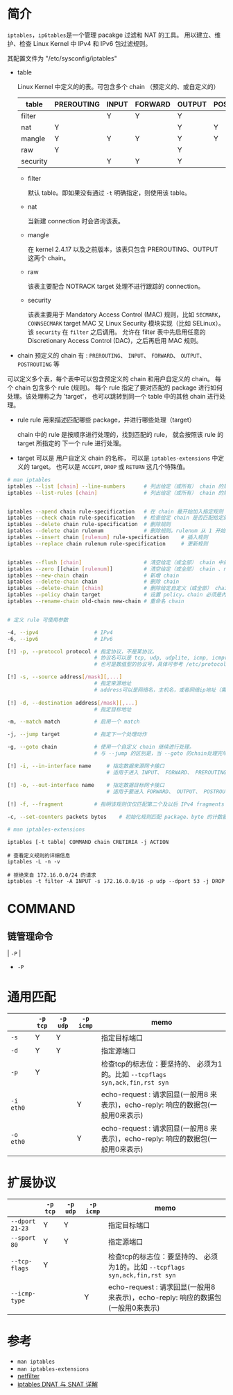  


# 简介

`iptables`，`ip6tables`是一个管理 pacakge 过滤和 NAT 的工具。
用以建立、维护、检查 Linux Kernel 中 IPv4 和 IPv6 包过滤规则。

其配置文件为 "/etc/sysconfig/iptables"

* table

    Linux Kernel 中定义的的表。可包含多个 chain （预定义的、或自定义的）
    
    
    |table      |PREROUTING |INPUT  |FORWARD|OUTPUT |POSTROUTING| memo|
    |-----------|-----------|-------|-------|-------|-----------|----|
    |filter     |           | Y     | Y     | Y     |           ||
    |nat        | Y         |       |       | Y     | Y         ||
    |mangle     | Y         | Y     | Y     | Y     | Y         ||
    |raw        | Y         |       |       | Y     |           ||
    |security   |           | Y     | Y     | Y     |           ||
    
    * filter
    
        默认 table。即如果没有通过 `-t` 明确指定，则使用该 table。
        
    * nat
        
        当新建 connection 时会咨询该表。
        
    * mangle
    
        在 kernel 2.4.17 以及之前版本，该表只包含 PREROUTING、OUTPUT 这两个 chain。
    
    * raw
        
        该表主要配合 NOTRACK target 处理不进行跟踪的 connection。
        
    * security
    
        该表主要用于 Mandatory Access Control (MAC) 规则，比如 `SECMARK`，`CONNSECMARK` target
        MAC 又 Linux Security 模块实现（比如 SELinux）。该 `security` 在 `filter` 之后调用。
        允许在 filter 表中先启用任意的 Discretionary Access Control (DAC)，之后再启用 MAC 规则。
          
    
* chain 
    预定义的 chain 有 : `PREROUTING`、 `INPUT`、 `FORWARD`、 `OUTPUT`、 `POSTROUTING` 等
    
    
可以定义多个表，每个表中可以包含预定义的 chain 和用户自定义的 chain。
每个 chain 包含多个 rule (规则)。
每个 rule 指定了要对匹配的 package 进行如何处理。该处理称之为 'target'，
也可以跳转到同一个 table 中的其他 chain 进行处理。




* rule
    rule 用来描述匹配哪些 package，并进行哪些处理（target）

    chain 中的 rule 是按顺序进行处理的，找到匹配的 rule，
    就会按照该 rule 的 target 所指定的 下一个 rule 进行处理。

* target
   可以是 用户自定义 chain 的名称，
   可以是 `iptables-extensions` 中定义的 target。
   也可以是 `ACCEPT`, `DROP` 或 `RETURN` 这几个特殊值。

```bash
# man iptables
iptables --list [chain] --line-numbers      # 列出给定（或所有） chain 的规则详情（按 chain 分组显示）
iptables --list-rules [chain]               # 列出给定（或所有） chain 的规则详情（不分组）


iptables --apend chain rule-specification   # 在 chain 最开始加入指定规则
iptables --check chain rule-specification   # 检查给定 chain 是否匹配给定的规则
iptables --delete chain rule-specification  # 删除规则
iptables --delete chain rulenum             # 删除规则。rulenum 从 1 开始
iptables --insert chain [rulenum] rule-specification    # 插入规则
iptables --replace chain rulenum rule-specification     # 更新规则


iptables --flush [chain]                    # 清空给定（或全部） chain 中的 rule
iptables --zero [[chain [rulenum]]          # 清空给定（或全部） chain 、rule 的 package 或 byte 的计数器。
iptables --new-chain chain                  # 新增 chain
iptables --delete-chain chain               # 删除 chain
iptables --delete-chain [chain]             # 删除给定自定义（或全部） chain，前提该 chain 必须未被使用，且为空。
iptables --policy chain target              # 设置 policy。chain 必须是內建的，target 不能是內建或自定义的 chain
iptables --rename-chain old-chain new-chain # 重命名 chain


# 定义 rule 可使用参数

-4, --ipv4                  # IPv4
-6, --ipv6                  # IPv6

[!] -p, --protocol protocol # 指定协议，不是某协议。
                            # 协议名可以是 tcp, udp, udplite, icmp, icmpv6, esp, ah, sctp, mh, all
                            # 也可是数值型的协议号，具体可参考 /etc/protocols

[!] -s, --source address[/mask][,...] 
                            # 指定来源地址
                            # address可以是网络名，主机名，或者网络ip地址（需要指定 /mask)、或普通IP地址
                            
[!] -d, --destination address[/mask][,...]
                            # 指定目标地址

-m, --match match           # 启用一个 match

-j, --jump target           # 指定下一个处理动作

-g, --goto chain            # 使用一个自定义 chain 继续进行处理。
                            # 与 --jump 的区别是，当 --goto 的chain处理完毕后，还会回到该 chain 继续处理。（像方法调用）

[!] -i, --in-interface name     # 指定数据来源网卡接口
                                # 适用于进入 INPUT、 FORWARD、 PREROUTING 的数据

[!] -o, --out-interface name    # 指定数据目标网卡接口
                                # 适用于要进入 FORWARD、 OUTPUT、 POSTROUTING 的数据
    
[!] -f, --fragment          # 指明该规则仅仅匹配第二个及以后 IPv4 fragments of fragmented packets。

-c, --set-counters packets bytes    # 初始化规则匹配 package、byte 的计数器

# man iptables-extensions
```




 




```bahs
iptables [-t table] COMMAND chain CRETIRIA -j ACTION

# 查看定义规则的详细信息
iptables -L -n -v

# 拒绝来自 172.16.0.0/24 的请求 
iptables -t filter -A INPUT -s 172.16.0.0/16 -p udp --dport 53 -j DROP
```
# COMMAND




## 链管理命令

| `-P` |


* `-P`

# 通用匹配

|           |`-p tcp` |`-p udp` |`-p icmp`|memo|
|-----------|---------|---------|---------|---|
|`-s`       | Y       | Y       |         |指定目标端口|
|`-d`       | Y       | Y       |         |指定源端口|
|`-p`       | Y       |         |         |检查tcp的标志位：要坚持的、 必须为1的。比如 `--tcpflags syn,ack,fin,rst syn`|
|`-i eth0`  |         |         | Y       |echo-request : 请求回显(一般用8 来表示)，echo-reply: 响应的数据包(一般用0来表示) |
|`-o eth0`  |         |         | Y       |echo-request : 请求回显(一般用8 来表示)，echo-reply: 响应的数据包(一般用0来表示) |




# 扩展协议

|               |`-p tcp` |`-p udp` |`-p icmp`|memo|
|---------------|---------|---------|---------|---|
|`--dport 21-23`| Y       | Y       |         |指定目标端口|
|`--sport 80`   | Y       | Y       |         |指定源端口|
|`--tcp-flags`  | Y       |         |         |检查tcp的标志位：要坚持的、 必须为1的。比如 `--tcpflags syn,ack,fin,rst syn`|
|`--icmp-type`  |         |         | Y       |echo-request : 请求回显(一般用8 来表示)，echo-reply: 响应的数据包(一般用0来表示) |


# 参考

* `man iptables`
* `man iptables-extensions`
* [netfilter](http://netfilter.org/)
* [ iptables DNAT 与 SNAT 详解 ](http://jafy00.blog.51cto.com/2594646/651856)